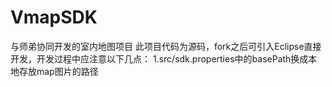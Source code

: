 # VmapSDK
与师弟协同开发的室内地图项目
此项目代码为源码，fork之后可引入Eclipse直接开发，开发过程中应注意以下几点：
1.src/sdk.properties中的basePath换成本地存放map图片的路径
